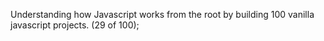 Understanding how Javascript works from the root by building 100 vanilla javascript projects. (29 of 100);
